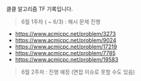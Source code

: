 클클 알고리즘 TF 기록입니다.

> 6월 1주차 ( ~ 6/3) : 해시 문제 진행
- https://www.acmicpc.net/problem/3273
- https://www.acmicpc.net/problem/9024
- https://www.acmicpc.net/problem/17219
- https://www.acmicpc.net/problem/7785
- https://www.acmicpc.net/problem/19583

> 6월 2주차 : 진행 예정 (면접 이슈로 못할 수도 있음)